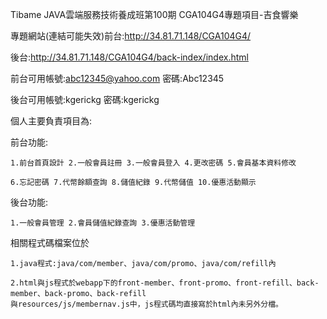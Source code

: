 Tibame JAVA雲端服務技術養成班第100期 CGA104G4專題項目-吉食響樂

專題網站(連結可能失效)前台:http://34.81.71.148/CGA104G4/

後台:http://34.81.71.148/CGA104G4/back-index/index.html

前台可用帳號:abc12345@yahoo.com 密碼:Abc12345

後台可用帳號:kgerickg 密碼:kgerickg

個人主要負責項目為:

前台功能: 

    1.前台首頁設計 2.一般會員註冊 3.一般會員登入 4.更改密碼 5.會員基本資料修改 

    6.忘記密碼 7.代幣餘額查詢 8.儲值紀錄 9.代幣儲值 10.優惠活動顯示 

後台功能: 

    1.一般會員管理 2.會員儲值紀錄查詢 3.優惠活動管理

相關程式碼檔案位於 

    1.java程式:java/com/member、java/com/promo、java/com/refill內
                  
    2.html與js程式於webapp下的front-member、front-promo、front-refill、back-member、back-promo、back-refill
    與resources/js/membernav.js中，js程式碼均直接寫於html內未另外分檔。
